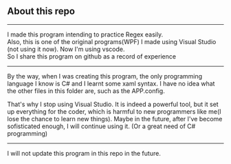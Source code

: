 ## About this repo  
------
I made this program intending to practice Regex easily.  
Also, this is one of the original programs(WPF) I made using Visual Studio (not using it now). Now I'm using vscode.  
So I share this program on github as a record of experience  

-------  

By the way, when I was creating this program, the only programming language I know is C# and I learnt some xaml syntax. I have no idea what the other files in this folder are, such as the APP.config.  

That's why I stop using Visual Studio. It is indeed a powerful tool, but it set up everything for the coder, which is harmful to new programmers like me(I lose the chance to learn new things). Maybe in the future, after I've become sofisticated enough, I will continue using it. (Or a great need of C# programming)  

-------

I will not update this program in this repo in the future.